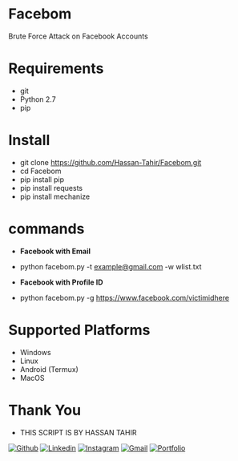 # Facebom
Brute Force Attack on Facebook Accounts

# Requirements

* git
* Python 2.7
* pip

# Install

* git clone https://github.com/Hassan-Tahir/Facebom.git 
* cd Facebom
* pip install pip
* pip install requests
* pip install mechanize

# commands

* **Facebook with Email**
* python facebom.py -t example@gmail.com -w wlist.txt

* **Facebook with Profile ID**
* python facebom.py -g https://www.facebook.com/victimidhere

# Supported Platforms

* Windows
* Linux
* Android (Termux)
* MacOS

# Thank You
 * THIS SCRIPT IS BY HASSAN TAHIR
 
 [![Github](https://img.shields.io/badge/-Github-000?style=flat&logo=Github&logoColor=white)](https://github.com/Hassan-Tahir)
[![Linkedin](https://img.shields.io/badge/-LinkedIn-blue?style=flat&logo=Linkedin&logoColor=white)](https://www.linkedin.com/in/hassan-tahir-93a759175/)
[![Instagram](https://img.shields.io/badge/-Instagram-c13584?style=flat&labelColor=c13584&logo=instagram&logoColor=white)](https://www.instagram.com/_iamhassantahir/)
[![Gmail](https://img.shields.io/badge/-Gmail-c14438?style=flat&logo=Gmail&logoColor=white)](mailto:hassan.tahir.mcc@gmail.com)
[![Portfolio](https://img.shields.io/badge/hassan-Portfolio-green)](https://hassan-tahir.github.io/web)


